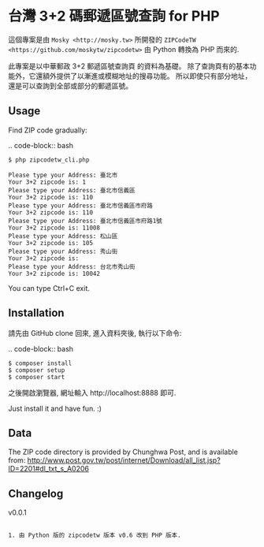
台灣 3+2 碼郵遞區號查詢 for PHP
==============================

這個專案是由 `Mosky <http://mosky.tw>` 所開發的
`ZIPCodeTW <https://github.com/moskytw/zipcodetw>`
由 Python 轉換為 PHP 而來的.

此專案是以中華郵政 3+2 郵遞區號查詢頁 的資料為基礎。
除了查詢頁有的基本功能外，它還額外提供了以漸進或模糊地址的搜尋功能。
所以即使只有部分地址，還是可以查詢到全部或部分的郵遞區號。


Usage
-----

Find ZIP code gradually:

.. code-block:: bash

    $ php zipcodetw_cli.php

    Please type your Address: 臺北市
    Your 3+2 zipcode is: 1
    Please type your Address: 臺北市信義區
    Your 3+2 zipcode is: 110
    Please type your Address: 臺北市信義區市府路
    Your 3+2 zipcode is: 110
    Please type your Address: 臺北市信義區市府路1號
    Your 3+2 zipcode is: 11008
    Please type your Address: 松山區
    Your 3+2 zipcode is: 105
    Please type your Address: 秀山街
    Your 3+2 zipcode is:
    Please type your Address: 台北市秀山街
    Your 3+2 zipcode is: 10042

You can type Ctrl+C exit.

Installation
------------

請先由 GitHub clone 回來, 進入資料夾後, 執行以下命令:

.. code-block:: bash

    $ composer install
    $ composer setup
    $ composer start

之後開啟瀏覽器, 網址輸入 http://localhost:8888 即可.

Just install it and have fun. :)

Data
----

The ZIP code directory is provided by Chunghwa Post, and is available from:
http://www.post.gov.tw/post/internet/Download/all_list.jsp?ID=2201#dl_txt_s_A0206

Changelog
---------

v0.0.1
~~~~~~

1. 由 Python 版的 zipcodetw 版本 v0.6 改到 PHP 版本.
